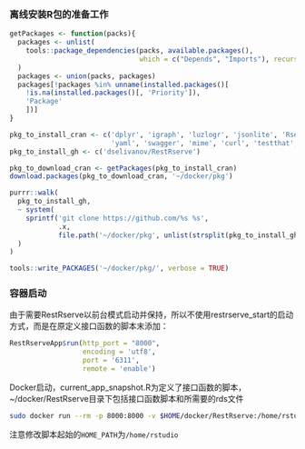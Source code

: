 ### 离线安装R包的准备工作
```r
getPackages <- function(packs){
  packages <- unlist(
    tools::package_dependencies(packs, available.packages(),
                                which = c("Depends", "Imports"), recursive = TRUE)
  )
  packages <- union(packs, packages)
  packages[!packages %in% unname(installed.packages()[
    !is.na(installed.packages()[, 'Priority']), 
    'Package'
    ])]
}

pkg_to_install_cran <- c('dplyr', 'igraph', 'luzlogr', 'jsonlite', 'Rserve', 'R6', 
                         'yaml', 'swagger', 'mime', 'curl', 'testthat', 'devtools')
pkg_to_install_gh <- c('dselivanov/RestRserve')

pkg_to_download_cran <- getPackages(pkg_to_install_cran)
download.packages(pkg_to_download_cran, '~/docker/pkg')

purrr::walk(
  pkg_to_install_gh, 
  ~ system(
    sprintf('git clone https://github.com/%s %s', 
            .x, 
            file.path('~/docker/pkg', unlist(strsplit(pkg_to_install_gh, '/'))[2]))
  )
)

tools::write_PACKAGES('~/docker/pkg/', verbose = TRUE)
```

### 容器启动
由于需要RestRserve以前台模式启动并保持，所以不使用restrserve_start的启动方式，而是在原定义接口函数的脚本末添加：
```r
RestRserveApp$run(http_port = "8000", 
                  encoding = 'utf8', 
                  port = '6311', 
                  remote = 'enable')
```

Docker启动，current_app_snapshot.R为定义了接口函数的脚本，~/docker/RestRserve目录下包括接口函数脚本和所需要的rds文件
```bash
sudo docker run --rm -p 8000:8000 -v $HOME/docker/RestRserve:/home/rstudio/RestRserve/ r-api Rscript /home/rstudio/RestRserve/current_app_snapshot.R
```

注意修改脚本起始的`HOME_PATH`为`/home/rstudio`
